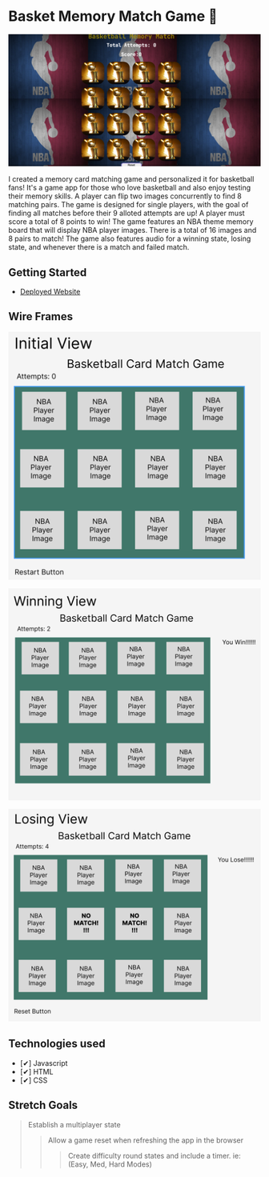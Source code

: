 # **Basket Memory Match Game** 🏀

![Sneak Peak of app](./assets/PictureReadMe1.png)

I created a  memory card matching game and personalized it for basketball fans! It's a game app for those who love basketball and also enjoy testing their memory skills. A player can flip two images concurrently to find 8 matching pairs. The game is designed for single players, with the goal of finding all matches before their 9 alloted attempts are up! A player must score a total of 8 points to win! The game features an NBA theme memory board that will display NBA player images. There is a total of 16 images and 8 pairs to match! The game also features audio for a winning state, losing state, and whenever there is a match and failed match.  


## Getting Started

- [Deployed Website](https://basketballmemorymatch.netlify.app)

## Wire Frames

![initailView](./assets/initialView.png)

![winningView](./assets/winningView.png)

![losingView](./assets/losingView.png)


## Technologies used

- [✔] Javascript
- [✔] HTML
- [✔] CSS


## Stretch Goals
> Establish a multiplayer state
>> Allow a game reset when refreshing the app in the browser
>>> Create difficulty round states and include a timer. ie: (Easy, Med, Hard Modes)

